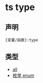 # ts type

## 声明

    {变量/函数}:type

## 类型

- [all](src/typescript/type.ts)
- [枚举 enum](src/typescript/enum.ts)